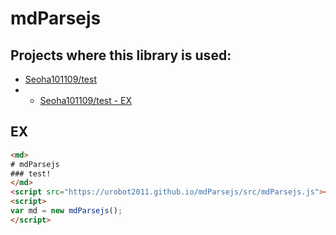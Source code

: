 # mdParsejs
## Projects where this library is used:
 - [Seoha101109/test](https://github.com/Seoha101109/test)
 - - [Seoha101109/test - EX](https://seoha101109.github.io/test/index.html)
## EX
```html
<md>
# mdParsejs
### test!
</md>
<script src="https://urobot2011.github.io/mdParsejs/src/mdParsejs.js"></script>
<script>
var md = new mdParsejs();
</script>
```
